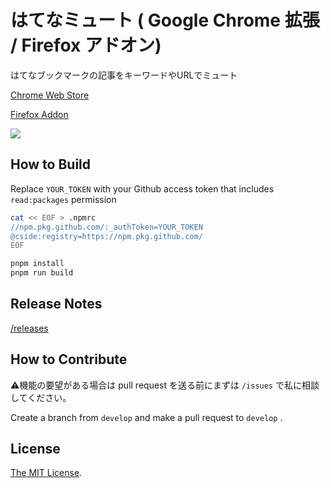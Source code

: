 # はてなミュート ( Google Chrome 拡張 / Firefox アドオン)

はてなブックマークの記事をキーワードやURLでミュート

[Chrome Web Store](https://chrome.google.com/webstore/detail/agomiblbpgcimbonnfmlcealkjlegbnf)

[Firefox Addon](https://addons.mozilla.org/ja/firefox/addon/%E3%81%AF%E3%81%A6%E3%81%AA%E3%83%9F%E3%83%A5%E3%83%BC%E3%83%88/)

<a href="https://chrome.google.com/webstore/detail/agomiblbpgcimbonnfmlcealkjlegbnf" target="_blank"><img src="https://lh3.googleusercontent.com/yGrvuFzlzWu_ZGq8IMQio8LhcbLZw8u8PwzbITpshVklTtqR_Gqfsr9dQXAsZZq27diOmQegWl-GPx7JXQs31OvhFw=w640-h400-e365-rj-sc0x00ffffff" /></a>

## How to Build

Replace `YOUR_TOKEN` with your Github access token that includes `read:packages` permission

```bash
cat << EOF > .npmrc
//npm.pkg.github.com/:_authToken=YOUR_TOKEN
@cside:registry=https://npm.pkg.github.com/
EOF

pnpm install
pnpm run build
```

## Release Notes

[/releases](https://github.com/Cside/hatena-mute/releases)

## How to Contribute

⚠️機能の要望がある場合は pull request を送る前にまずは `/issues` で私に相談してください。

Create a branch from `develop` and make a pull request to `develop` .

## License

[The MIT License](/LICENSE).
